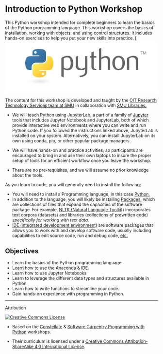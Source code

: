 
# Introduction to Python Workshop 

This Python workshop intended for complete beginners to learn the basics of the Python programming language. This workshop covers the basics of installation, working with objects, and using control structures. It includes hands-on exercises to help you put your new skills into practice.
[![Python Logo](https://raw.githubusercontent.com/SouthernMethodistUniversity/intro-to-python/main/images/python_logo.png)  

The content for this workshop is developed and taught by the [OIT Research Technology Services team at SMU](https://www.smu.edu/OIT/research) in collaboration with [SMU Libraries.](https://www.smu.edu/libraries/scholarship)

-  We will teach Python using JupyterLab, a part of a family of [Jupyter](https://docs.jupyter.org/en/latest/) tools that includes Jupyter Notebook and JupyterLab, both of which provide interactive web environments where you can write and run Python code. If you followed the instructions linked above, JupyterLab is installed on your system. Alternatively, you can install JupyterLab on its own using conda, pip, or other popular package managers.

- We will have hands-on and practice activities, so participants are encouraged to bring in and use their own laptops to insure the proper setup of tools for an efficient workflow once you leave the workshop. 
- There are no pre-requisites, and we will assume no prior knowledge about the tools.

As you learn to code, you will generally need to install the following: 
- You will need to install a Programming language, in this case [Python.](https://pythoninstitute.org/about-python)
- In addition to the language, you will likely be installing [Packages](https://pypi.org/help/#packages), which are collections of files that expand the capacities of the software package. For example, [NLTK (Natural Language Toolkit)](https://www.nltk.org/) incorporates text corpora (datasets) and libraries (collections of prewritten code) *specifically for working with text data.*    
- [IDE (integrated development environment)](https://aws.amazon.com/what-is/ide/) are software packages that allows you to work with and develop software code, usually including capabilities to edit source code, run and debug code, [etc.](https://en.wikipedia.org/wiki/Integrated_development_environment) 


## Objectives

-   Learn the basics of the Python programming language.
-   Learn how to use the Anaconda & IDE.
-   Learn how to use Jupyter Notebooks
-   Learn to leverage the different data types and structures available in Python.
-   Learn how to write functions to streamline your code.
-   Gain hands-on experience with programming in Python.


-----
Attribution

[![Creative Commons License](https://i.creativecommons.org/l/by-sa/4.0/88x31.png)](http://creativecommons.org/licenses/by-sa/4.0/)  

* Based on the [Constellate](https://labs.jstor.org/projects/text-mining/) & [Software Carpentry Programming with Python](https://swcarpentry.github.io/python-novice-inflammation/) workshops.
- Their curriculum is licensed under a [Creative Commons Attribution-ShareAlike 4.0 International License](http://creativecommons.org/licenses/by-sa/4.0/). 
